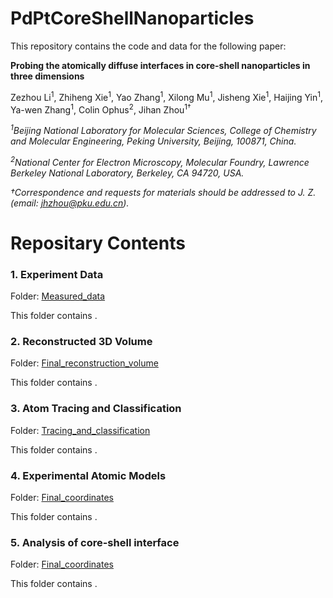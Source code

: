 # PdPtCoreShellNanoparticles
This repository contains the code  and data for the following paper:

**Probing the atomically diffuse interfaces in core-shell nanoparticles in three dimensions**

Zezhou Li<sup>1</sup>, Zhiheng Xie<sup>1</sup>, Yao Zhang<sup>1</sup>, Xilong Mu<sup>1</sup>, Jisheng Xie<sup>1</sup>,  Haijing Yin<sup>1</sup>, Ya-wen Zhang<sup>1</sup>, Colin Ophus<sup>2</sup>, Jihan Zhou<sup>1†</sup>

*<sup>1</sup>Beijing National Laboratory for Molecular Sciences, College of Chemistry and Molecular Engineering, Peking University, Beijing, 100871, China.*

*<sup>2</sup>National Center for Electron Microscopy, Molecular Foundry, Lawrence Berkeley National Laboratory, Berkeley, CA 94720, USA.*

*†Correspondence and requests for materials should be addressed to J. Z. (email: jhzhou@pku.edu.cn).*

# Repositary Contents

### 1. Experiment Data

Folder: [Measured_data](./1_Measured_data)

This folder contains .

### 2. Reconstructed 3D Volume

Folder: [Final_reconstruction_volume](./3_Final_reconstruction_volume)

This folder contains .

### 3. Atom Tracing and Classification

Folder: [Tracing_and_classification](./4_Tracing_and_classification)

This folder contains .

### 4. Experimental Atomic Models

Folder: [Final_coordinates](./5_Final_coordinates)

This folder contains .

### 5. Analysis of core-shell interface

Folder: [Final_coordinates](./6_Simulation_reconstruction_and_coordinates)

This folder contains .
